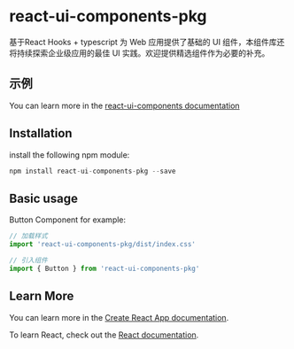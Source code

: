 # react-ui-components-pkg

基于React Hooks + typescript 为 Web 应用提供了基础的 UI 组件，本组件库还将持续探索企业级应用的最佳 UI 实践。欢迎提供精选组件作为必要的补充。

## 示例
<!-- ![image]() -->
You can learn more in the [react-ui-components documentation](https://camilleZJ.github.io/react-ui-components)

## Installation

install the following npm module:

~~~js
npm install react-ui-components-pkg --save
~~~

## Basic usage

Button Component for example:

~~~js
// 加载样式 
import 'react-ui-components-pkg/dist/index.css'

// 引入组件 
import { Button } from 'react-ui-components-pkg'
~~~

## Learn More

You can learn more in the [Create React App documentation](https://facebook.github.io/create-react-app/docs/getting-started).

To learn React, check out the [React documentation](https://reactjs.org/).
